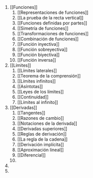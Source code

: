 1. [[Funciones]]
	1. [[Representaciones de funciones]]
	2. [[La prueba de la recta vertical]]
	3. [[Funciones definidas por partes]]
	4. [[Simetría de funciones]]
	5. [[Transformaciones de funciones]]
	6. [[Combinación de funciones]]
	7. [[Función inyectiva]]
	8. [[Función sobreyectiva]]
	9. [[Función biyectiva]]
	10. [[Función inversa]]
2. [[Límites]]
	1. [[Límites laterales]]
	2. [[Teorema de la comprensión]]
	3. [[Límites infinitos]]
	4. [[Asíntotas]]
	5. [[Leyes de los límites]]
	6. [[Continuidad]]
	7. [[Límites al infinito]]
3. [[Derivadas]]
	1. [[Tangentes]]
	2. [[Razones de cambio]]
	3. [[Notaciones de la derivada]]
	4. [[Derivadas superiores]]
	5. [[Reglas de derivación]]
	6. [[La regla de la cadena]]
	7. [[Derivación implícita]]
	8. [[Aproximación lineal]]
	9. [[Diferencial]]
	10. 
4. 
5. 